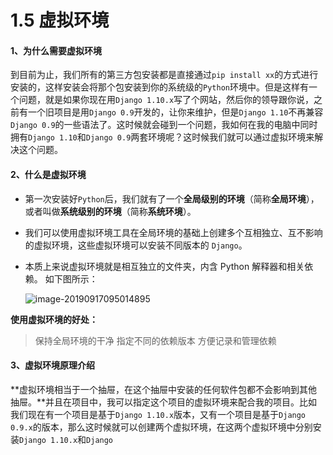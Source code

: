 # 1.5 虚拟环境



#### 1、为什么需要虚拟环境

到目前为止，我们所有的第三方包安装都是直接通过`pip install xx`的方式进行安装的，这样安装会将那个包安装到你的系统级的`Python`环境中。但是这样有一个问题，就是如果你现在用`Django 1.10.x`写了个网站，然后你的领导跟你说，之前有一个旧项目是用`Django 0.9`开发的，让你来维护，但是`Django 1.10`不再兼容`Django 0.9`的一些语法了。这时候就会碰到一个问题，我如何在我的电脑中同时拥有`Django 1.10`和`Django 0.9`两套环境呢？这时候我们就可以通过虚拟环境来解决这个问题。



#### 2、什么是虚拟环境

- 第一次安装好`Python`后，我们就有了一个**全局级别的环境**（简称**全局环境**），或者叫做**系统级别的环境**（简称**系统环境**）。

- 我们可以使用虚拟环境工具在全局环境的基础上创建多个互相独立、互不影响的虚拟环境，这些虚拟环境可以安装不同版本的 `Django`。

- 本质上来说虚拟环境就是相互独立的文件夹，内含 Python 解释器和相关依赖。
  如下图所示：

  ![image-20190917095014895](https://tva1.sinaimg.cn/large/006y8mN6gy1g729y4xh63j30wo0960wo.jpg)

**使用虚拟环境的好处：**

> 保持全局环境的干净
> 指定不同的依赖版本
> 方便记录和管理依赖



#### 3、虚拟环境原理介绍

**虚拟环境相当于一个抽屉，在这个抽屉中安装的任何软件包都不会影响到其他抽屉。**并且在项目中，我可以指定这个项目的虚拟环境来配合我的项目。比如我们现在有一个项目是基于`Django 1.10.x`版本，又有一个项目是基于`Django 0.9.x`的版本，那么这时候就可以创建两个虚拟环境，在这两个虚拟环境中分别安装`Django 1.10.x`和`Django `